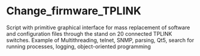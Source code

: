 # Change_firmware_TPLINK
Script with primitive graphical interface for mass replacement of software and configuration files through the stand on 20 connected TPLINK switches.
Example of Multithreading, telnet, SNMP, parsing, Qt5, search for running processes, logging, object-oriented programming
